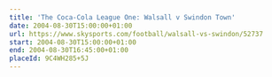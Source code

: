 ```yaml
---
title: 'The Coca-Cola League One: Walsall v Swindon Town'
date: 2004-08-30T15:00:00+01:00
url: https://www.skysports.com/football/walsall-vs-swindon/52737
start: 2004-08-30T15:00:00+01:00
end: 2004-08-30T16:45:00+01:00
placeId: 9C4WH285+5J
---
```

